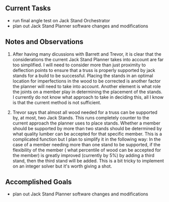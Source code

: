 ## Current Tasks

- run final angle test on Jack Stand Orchestrator
- plan out Jack Stand Planner software changes and modifications

## Notes and Observations

1. After having many dicussions with Barrett and Trevor, it is clear that the
considerations the current Jack Stand Planner takes into account are far too simplified.
I will need to consider more than just proximity to deflection points to ensure that a
truss is properly supported by jack stands for a build to be successful. Placing the 
stands in an optimal location for imperfections in the wood to be corrected is another
factor the planner will need to take into account. Another element is what role the
joints on a member play in determining the placement of the stands. I currently do not 
know what approach to take in deciding this, all I know is that the current method is 
not sufficient.

2. Trevor says that almost all wood needed for a truss can be supported by, at most, two
Jack Stands. This runs completely counter to the current approach the planner uses to 
place stands. Whether a member should be supported by more than two stands should be
determined by what quality lumber can be accepted for that specific member. This is a
complicated function but I plan to simplify it in the following way: In the case of a 
member needing more than one stand to be supported, if the flexibility of the member (
what percentile of wood can be accepted for the member) is greatly improved (currently 
by 5%) by adding a third stand, then the third stand will be added. This is a bit tricky
to implement on an integer solver but it's worth giving a shot.

## Accomplished Goals

- plan out Jack Stand Planner software changes and modifications


